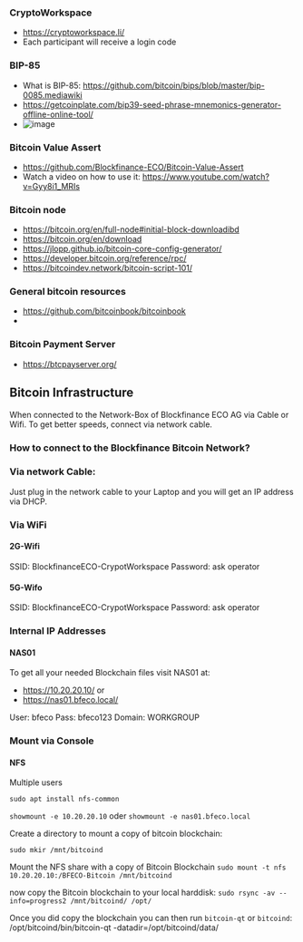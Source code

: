 ### CryptoWorkspace
- https://cryptoworkspace.li/
- Each participant will receive a login code

### BIP-85
- What is BIP-85: https://github.com/bitcoin/bips/blob/master/bip-0085.mediawiki
- https://getcoinplate.com/bip39-seed-phrase-mnemonics-generator-offline-online-tool/
- ![image](https://user-images.githubusercontent.com/2338287/225087206-40273f92-dfe8-469b-b396-01ebd3eab84e.png)

### Bitcoin Value Assert
- https://github.com/Blockfinance-ECO/Bitcoin-Value-Assert 
- Watch a video on how to use it: https://www.youtube.com/watch?v=Gyy8i1_MRIs 

### Bitcoin node
- https://bitcoin.org/en/full-node#initial-block-downloadibd
- https://bitcoin.org/en/download
- https://jlopp.github.io/bitcoin-core-config-generator/
- https://developer.bitcoin.org/reference/rpc/
- https://bitcoindev.network/bitcoin-script-101/

### General bitcoin resources
- https://github.com/bitcoinbook/bitcoinbook
- 

### Bitcoin Payment Server
- https://btcpayserver.org/


## Bitcoin Infrastructure
When connected to the Network-Box of Blockfinance ECO AG via Cable or Wifi.
To get better speeds, connect via network cable.

### How to connect to the Blockfinance Bitcoin Network?

### Via network Cable:
Just plug in the network cable to your Laptop and you will get an IP address via DHCP.

### Via WiFi

#### 2G-Wifi
SSID: BlockfinanceECO-CrypotWorkspace
Password: ask operator

#### 5G-Wifo
SSID: BlockfinanceECO-CrypotWorkspace
Password: ask operator

###  Internal IP Addresses

#### NAS01
To get all your needed Blockchain files visit NAS01 at:

- https://10.20.20.10/ or
- https://nas01.bfeco.local/

User: bfeco
Pass: bfeco123
Domain: WORKGROUP

### Mount via Console

#### NFS
Multiple users

```sudo apt update
sudo apt install nfs-common
```
`showmount -e 10.20.20.10` 
oder 
`showmount -e nas01.bfeco.local`

Create a directory to mount a copy of bitcoin blockchain:

`sudo mkir /mnt/bitcoind`

Mount the NFS share with a copy of Bitcoin Blockchain
`sudo mount -t nfs 10.20.20.10:/BFECO-Bitcoin /mnt/bitcoind`

now copy the Bitcoin blockchain to your local harddisk:
`sudo rsync -av --info=progress2 /mnt/bitcoind/ /opt/`

Once you did copy the blockchain you can then run `bitcoin-qt` or `bitcoind`:
/opt/bitcoind/bin/bitcoin-qt -datadir=/opt/bitcoind/data/ 



